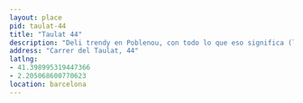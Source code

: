 ```yaml
---
layout: place
pid: taulat-44
title: "Taulat 44"
description: "Deli trendy en Poblenou, con todo lo que eso significa (lo que significa es que va gente trendy… con todo lo que eso significa, etcétera)."
address: "Carrer del Taulat, 44"
latlng:
- 41.398995319447366
- 2.205068600770623
location: barcelona
---
```

